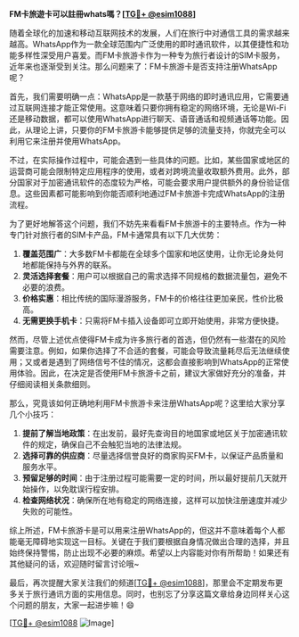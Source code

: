 **FM卡旅遊卡可以註冊whats嗎？[[TG💪+ @esim1088](https://t.me/s/esim1088)]**

随着全球化的加速和移动互联网技术的发展，人们在旅行中对通信工具的需求越来越高。WhatsApp作为一款全球范围内广泛使用的即时通讯软件，以其便捷性和功能多样性深受用户喜爱。而FM卡旅游卡作为一种专为旅行者设计的SIM卡服务，近年来也逐渐受到关注。那么问题来了：FM卡旅游卡是否支持注册WhatsApp呢？

首先，我们需要明确一点：WhatsApp是一款基于网络的即时通讯应用，它需要通过互联网连接才能正常使用。这意味着只要你拥有稳定的网络环境，无论是Wi-Fi还是移动数据，都可以使用WhatsApp进行聊天、语音通话和视频通话等功能。因此，从理论上讲，只要你的FM卡旅游卡能够提供足够的流量支持，你就完全可以利用它来注册并使用WhatsApp。

不过，在实际操作过程中，可能会遇到一些具体的问题。比如，某些国家或地区的运营商可能会限制特定应用程序的使用，或者对跨境流量收取额外费用。此外，部分国家对于加密通讯软件的态度较为严格，可能会要求用户提供额外的身份验证信息。这些因素都可能影响到你能否顺利地通过FM卡旅游卡完成WhatsApp的注册流程。

为了更好地解答这个问题，我们不妨先来看看FM卡旅游卡的主要特点。作为一种专门针对旅行者的SIM卡产品，FM卡通常具有以下几大优势：
1. **覆盖范围广**：大多数FM卡都能在全球多个国家和地区使用，让你无论身处何地都能保持与外界的联系。
2. **灵活选择套餐**：用户可以根据自己的需求选择不同规格的数据流量包，避免不必要的浪费。
3. **价格实惠**：相比传统的国际漫游服务，FM卡的价格往往更加亲民，性价比极高。
4. **无需更换手机卡**：只需将FM卡插入设备即可立即开始使用，非常方便快捷。

然而，尽管上述优点使得FM卡成为许多旅行者的首选，但仍然有一些潜在的风险需要注意。例如，如果你选择了不合适的套餐，可能会导致流量耗尽后无法继续使用；又或者是遇到了网络信号不佳的情况，这都会直接影响到WhatsApp的正常使用体验。因此，在决定是否使用FM卡旅游卡之前，建议大家做好充分的准备，并仔细阅读相关条款细则。

那么，究竟该如何正确地利用FM卡旅游卡来注册WhatsApp呢？这里给大家分享几个小技巧：
1. **提前了解当地政策**：在出发前，最好先查询目的地国家或地区关于加密通讯软件的规定，确保自己不会触犯当地的法律法规。
2. **选择可靠的供应商**：尽量选择信誉良好的商家购买FM卡，以保证产品质量和服务水平。
3. **预留足够的时间**：由于注册过程可能需要一定的时间，所以最好提前几天就开始操作，以免耽误行程安排。
4. **检查网络状况**：确保所在地有稳定的网络连接，这样可以加快注册速度并减少失败的可能性。

综上所述，FM卡旅游卡是可以用来注册WhatsApp的，但这并不意味着每个人都能毫无障碍地实现这一目标。关键在于我们要根据自身情况做出合理的选择，并且始终保持警惕，防止出现不必要的麻烦。希望以上内容能对你有所帮助！如果还有其他疑问的话，欢迎随时留言讨论哦~

最后，再次提醒大家关注我们的频道[[TG💪+ @esim1088](https://t.me/s/esim1088)]，那里会不定期发布更多关于旅行通讯方面的实用信息。同时，也别忘了分享这篇文章给身边同样关心这个问题的朋友，大家一起进步嘛！😄

[[TG💪+ @esim1088](https://t.me/s/esim1088) ![Image](https://i.postimg.cc/4NQfJmqS/Snipaste-2025-05-13-00-14-12.png)]